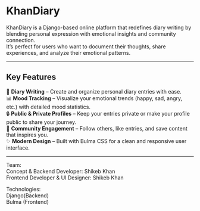 <h1>KhanDiary</h1>
KhanDiary is a Django-based online platform that redefines diary writing by blending personal expression with emotional insights and community connection. <br>
It’s perfect for users who want to document their thoughts, share experiences, and analyze their emotional patterns.

<hr>

<h2>Key Features</h2>
📖 <b>Diary Writing</b> – Create and organize personal diary entries with ease. <br>
📊 <b>Mood Tracking</b> – Visualize your emotional trends (happy, sad, angry, etc.) with detailed mood statistics. <br>
🔒 <b>Public & Private Profiles</b> – Keep your entries private or make your profile public to share your journey. <br>
🤝 <b>Community Engagement</b> – Follow others, like entries, and save content that inspires you. <br>
✨ <b>Modern Design</b> – Built with Bulma CSS for a clean and responsive user interface.

<hr>

Team: <br>
Concept & Backend Developer: Shikeb Khan <br>
Frontend Developer & UI Designer: Shikeb Khan <br>


Technologies: <br>
Django(Backend) <br>
Bulma (Frontend) <br>
